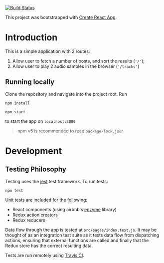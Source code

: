 [![Build Status](https://travis-ci.org/thchia/browser-audio.svg?branch=master)](https://travis-ci.org/thchia/browser-audio)

This project was bootstrapped with [Create React App](https://github.com/facebookincubator/create-react-app).

# Introduction

This is a simple application with 2 routes:

1. Allow user to fetch a number of posts, and sort the results (`'/'`);
2. Allow user to play 2 audio samples in the browser (`'/tracks'`)

## Running locally

Clone the repository and navigate into the project root. Run

```
npm install

npm start
```

to start the app on `localhost:3000`

> npm v5 is recommended to read `package-lock.json`

# Development

## Testing Philosophy

Testing uses the [jest](https://facebook.github.io/jest/) test framework. To run tests:

`npm test`

Unit tests are included for the following:

* React components (using airbnb's [enzyme](https://github.com/airbnb/enzyme) library)
* Redux action creators
* Redux reducers

Data flow through the app is tested at `src/sagas/index.test.js`. It may be thought of as an integration test suite as it tests data flow from dispatching actions, ensuring that external functions are called and finally that the Redux store has the correct resulting data.

Tests are run remotely using [Travis CI](https://travis-ci.org/).
